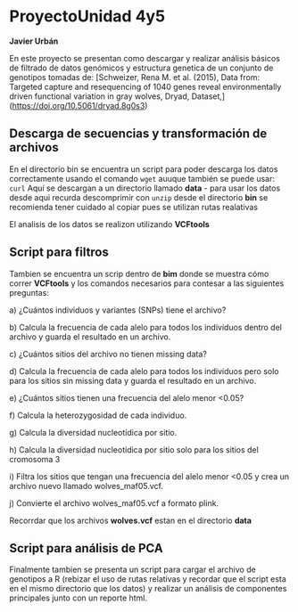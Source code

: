 # ProyectoUnidad 4y5

**Javier Urbán**

En este proyecto se presentan como descargar y realizar análisis básicos de filtrado de datos genómicos y estructura genetica de un conjunto de genotipos tomadas de:
[Schweizer, Rena M. et al. (2015), Data from: Targeted capture and resequencing of 1040 genes reveal environmentally driven functional variation in gray wolves, Dryad, Dataset,] (https://doi.org/10.5061/dryad.8g0s3)
 

## Descarga de secuencias y transformación de archivos 

En el directorio bin se encuentra un script para poder descarga los datos correctamente usando el comando `wget` auuque también se puede usar: `curl`
Aquí se descargan a un directorio llamado **data** - para usar los datos desde aqui recurda descomprimir con `unzip` 
desde el directorio **bin** se recomienda tener cuidado al copiar pues se utilizan rutas realativas

El analisis de los datos se realizon utilizando **VCFtools**  

## Script para filtros 

Tambien se encuentra un scrip dentro de **bim** donde se muestra cómo correr **VCFtools** y los comandos necesarios para contesar a las siguientes preguntas:

a) ¿Cuántos individuos y variantes (SNPs) tiene el archivo?

b) Calcula la frecuencia de cada alelo para todos los individuos dentro del archivo y guarda el resultado en un archivo.

c) ¿Cuántos sitios del archivo no tienen missing data?

d) Calcula la frecuencia de cada alelo para todos los individuos pero solo para los sitios sin missing data y guarda el resultado en un archivo.

e) ¿Cuántos sitios tienen una frecuencia del alelo menor <0.05?

f) Calcula la heterozygosidad de cada individuo.

g) Calcula la diversidad nucleotídica por sitio.

h) Calcula la diversidad nucleotídica por sitio solo para los sitios del cromosoma 3

i) Filtra los sitios que tengan una frecuencia del alelo menor <0.05 y crea un archivo nuevo llamado wolves_maf05.vcf.

j) Convierte el archivo wolves_maf05.vcf a formato plink.

Recorrdar que los archivos **wolves.vcf** estan en el directorio **data**


## Script para análisis de PCA

Finalmente tambien se presenta un script para cargar el archivo de genotipos a R (rebizar el uso de rutas relativas y recordar que el 
script esta en el mismo directorio que los datos) y realizar un análisis de componentes principales junto con un reporte html.


